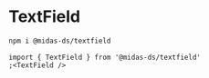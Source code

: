 # TextField

```bash
npm i @midas-ds/textfield
```

```tsx
import { TextField } from '@midas-ds/textfield'
;<TextField />
```

